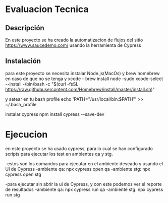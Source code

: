 # Evaluacion Tecnica

## Descripción

En este proyecto se ha creado la automatizacion de flujos del sitio https://www.saucedemo.com/  usando la herramienta de Cypress

## Instalación

para este proyecto se necesita instalar Node.js(MacOs) y brew homebrew en caso de que no se tenga y xcode
       - brew install node
       -sudo xcode-select --install
       -/bin/bash -c "$(curl -fsSL https://raw.githubusercontent.com/Homebrew/install/master/install.sh)"

y setear en tu bash profile 
        echo 'PATH="/usr/local/bin:$PATH"' >> ~/.bash_profile

instalar cypress
    npm install cypress --save-dev

# Ejecucion

en este proyecto se ha usado cypress, para lo cual se han configurado scripts para ejecutar los test en ambientes qa y stg.

-estos son los comandos para ejecutar en el ambiente deseado y usando el UI de Cypress
     -ambiente qa: npx cypress open qa
     -ambiente stg: npx cypress open stg

-para ejecutar sin abrir la ui de Cypress, y con este podemos ver el reporte de resultados
     -ambiente qa: npx cypress run qa
     -ambiente stg: npx cypress run stg

    
